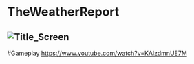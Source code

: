 # TheWeatherReport
![Title_Screen](https://github.com/malachias13/TheWeatherReport/assets/69220988/e11b52c9-66bb-4558-bfa1-a6509ffe7bb1)
----
#Gameplay
https://www.youtube.com/watch?v=KAlzdmnUE7M
